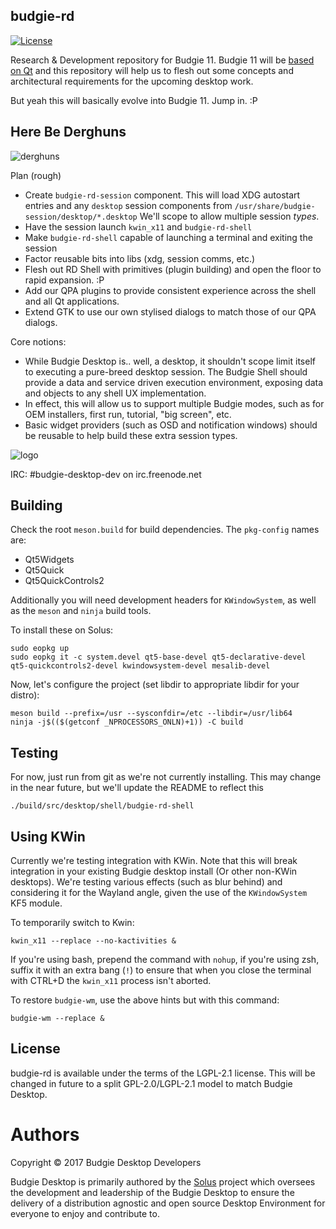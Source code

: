 budgie-rd
---------

[![License](https://img.shields.io/badge/license-GNULGPLv2.1-blue.svg)](https://opensource.org/licenses/LGPL-2.1)

Research & Development repository for Budgie 11. Budgie 11 will be [based on Qt](https://budgie-desktop.org/2017/01/25/kicking-off-budgie-11/) and this
repository will help us to flesh out some concepts and architectural requirements for the
upcoming desktop work.

But yeah this will basically evolve into Budgie 11. Jump in. :P

Here Be Derghuns
-----------------

![derghuns](https://github.com/budgie-desktop/budgie-rd/raw/master/.github/landing.jpg)


Plan (rough)

 - Create `budgie-rd-session` component. This will load XDG autostart entries and
   any `desktop` session components from `/usr/share/budgie-session/desktop/*.desktop`
   We'll scope to allow multiple session _types_.
 - Have the session launch `kwin_x11` and `budgie-rd-shell`
 - Make `budgie-rd-shell` capable of launching a terminal and exiting the session
 - Factor reusable bits into libs (xdg, session comms, etc.)
 - Flesh out RD Shell with primitives (plugin building) and open the floor to
   rapid expansion. :P
 - Add our QPA plugins to provide consistent experience across the shell and
   all Qt applications.
 - Extend GTK to use our own stylised dialogs to match those of our QPA dialogs.


Core notions:

 - While Budgie Desktop is.. well, a desktop, it shouldn't scope limit itself to
   executing a pure-breed desktop session. The Budgie Shell should provide a
   data and service driven execution environment, exposing data and objects to
   any shell UX implementation.
 - In effect, this will allow us to support multiple Budgie modes, such as for
   OEM installers, first run, tutorial, "big screen", etc.
 - Basic widget providers (such as OSD and notification windows) should be reusable
   to help build these extra session types.
 


![logo](https://solus-project.com/imgs/budgie-small.png)

IRC: #budgie-desktop-dev on irc.freenode.net


Building
--------

Check the root `meson.build` for build dependencies. The `pkg-config` names are:

 - Qt5Widgets
 - Qt5Quick
 - Qt5QuickControls2

Additionally you will need development headers for `KWindowSystem`, as well as
the `meson` and `ninja` build tools.

To install these on Solus:

    sudo eopkg up
    sudo eopkg it -c system.devel qt5-base-devel qt5-declarative-devel qt5-quickcontrols2-devel kwindowsystem-devel mesalib-devel


Now, let's configure the project (set libdir to appropriate libdir for your distro):

    meson build --prefix=/usr --sysconfdir=/etc --libdir=/usr/lib64
    ninja -j$(($(getconf _NPROCESSORS_ONLN)+1)) -C build

Testing
-------

For now, just run from git as we're not currently installing. This may change in
the near future, but we'll update the README to reflect this

    ./build/src/desktop/shell/budgie-rd-shell

Using KWin
----------

Currently we're testing integration with KWin. Note that this will break integration
in your existing Budgie desktop install (Or other non-KWin desktops). We're testing
various effects (such as blur behind) and considering it for the Wayland angle,
given the use of the `KWindowSystem` KF5 module.


To temporarily switch to Kwin:

    kwin_x11 --replace --no-kactivities &

If you're using bash, prepend the command with `nohup`, if you're using zsh,
suffix it with an extra bang (`!`) to ensure that when you close the terminal with CTRL+D
the `kwin_x11` process isn't aborted.

To restore `budgie-wm`, use the above hints but with this command:

    budgie-wm --replace &


License
-------

budgie-rd is available under the terms of the LGPL-2.1 license. This will be changed
in future to a split GPL-2.0/LGPL-2.1 model to match Budgie Desktop.

Authors
=======

Copyright © 2017 Budgie Desktop Developers

Budgie Desktop is primarily authored by the [Solus](https://solus-project.com) project which oversees
the development and leadership of the Budgie Desktop to ensure the delivery of a distribution agnostic
and open source Desktop Environment for everyone to enjoy and contribute to.
